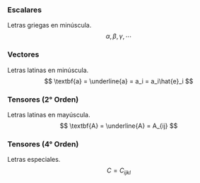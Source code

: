 
### Escalares
Letras griegas en minúscula.
$$ \alpha,\beta,\gamma,\cdots $$
$$  $$
### Vectores
Letras latinas en minúscula.
$$ \textbf{a} = \underline{a} = a_i = a_i\hat{e}_i $$

### Tensores (2° Orden)
Letras latinas en mayúscula.
$$ \textbf{A} = \underline{A} = A_{ij} $$
### Tensores (4° Orden)
Letras especiales.
$$ C = C_{ijkl} $$